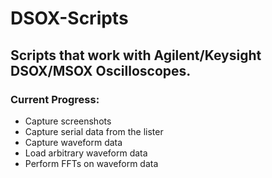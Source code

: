 # DSOX-Scripts

## Scripts that work with Agilent/Keysight DSOX/MSOX Oscilloscopes.

### Current Progress: 
* Capture screenshots
* Capture serial data from the lister
* Capture waveform data
* Load arbitrary waveform data
* Perform FFTs on waveform data
